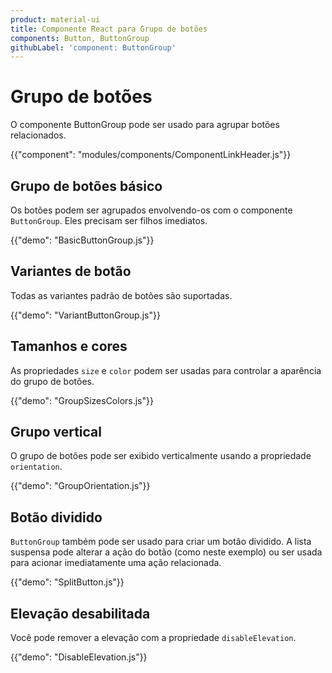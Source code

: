 ```yaml
---
product: material-ui
title: Componente React para Grupo de botões
components: Button, ButtonGroup
githubLabel: 'component: ButtonGroup'
---
```


# Grupo de botões

<p class="description">O componente ButtonGroup pode ser usado para agrupar botões relacionados.</p>

{{"component": "modules/components/ComponentLinkHeader.js"}}

## Grupo de botões básico

Os botões podem ser agrupados envolvendo-os com o componente `ButtonGroup`. Eles precisam ser filhos imediatos.

{{"demo": "BasicButtonGroup.js"}}

## Variantes de botão

Todas as variantes padrão de botões são suportadas.

{{"demo": "VariantButtonGroup.js"}}

## Tamanhos e cores

As propriedades `size` e `color` podem ser usadas para controlar a aparência do grupo de botões.

{{"demo": "GroupSizesColors.js"}}

## Grupo vertical

O grupo de botões pode ser exibido verticalmente usando a propriedade `orientation`.

{{"demo": "GroupOrientation.js"}}

## Botão dividido

`ButtonGroup` também pode ser usado para criar um botão dividido. A lista suspensa pode alterar a ação do botão (como neste exemplo) ou ser usada para acionar imediatamente uma ação relacionada.

{{"demo": "SplitButton.js"}}

## Elevação desabilitada

Você pode remover a elevação com a propriedade `disableElevation`.

{{"demo": "DisableElevation.js"}}
